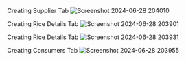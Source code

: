 Creating Supplier Tab
![Screenshot 2024-06-28 204010](https://github.com/skRahil06/A-CRM-APPLICATION-FOR-WHOLESALE-RICE-MILL/assets/110285265/61f91a18-f0e2-42ce-9b39-3a571ced22f2)


Creating Rice Details Tab
![Screenshot 2024-06-28 203901](https://github.com/skRahil06/A-CRM-APPLICATION-FOR-WHOLESALE-RICE-MILL/assets/110285265/1e0f87b4-394a-4a98-9321-6d55aef79db9)


Creating Rice Details Tab
![Screenshot 2024-06-28 203931](https://github.com/skRahil06/A-CRM-APPLICATION-FOR-WHOLESALE-RICE-MILL/assets/110285265/d866b3a3-c6bf-47a9-aa7e-5cd29a37173a)


Creating Consumers Tab
![Screenshot 2024-06-28 203955](https://github.com/skRahil06/A-CRM-APPLICATION-FOR-WHOLESALE-RICE-MILL/assets/110285265/cf35c149-bed4-498a-83e2-ad8d3013bd3c)
